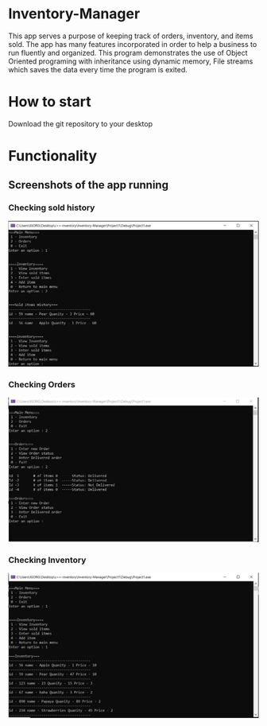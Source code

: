 # Inventory-Manager
This app serves a purpose of keeping track of orders, inventory, and items sold. The app has many features incorporated in order to help a business to run fluently and organized.
This program demonstrates the use of Object Oriented programing with inheritance using dynamic memory, File streams which saves the data every time the program is exited.
# How to start
Download the git repository to your desktop
# Functionality
## Screenshots of the app running
### Checking sold history
![SCREENSHOT](https://github.com/igorganch/Inventory-Manager/blob/master/Mainmenu.PNG)
### Checking Orders
![SCREENSHOT](https://github.com/igorganch/Inventory-Manager/blob/master/Orders.PNG)
### Checking Inventory
![SCREENSHOT](https://github.com/igorganch/Inventory-Manager/blob/master/Inventory.PNG)
